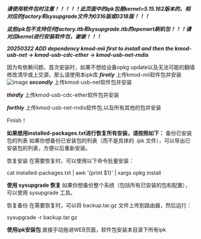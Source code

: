 ***请使用软件包时注意！！！！！此页面中的ipk包是kernel=5.15.162版本的，相对应的factory和sysupgrade文件为0316版或0318版！！！***

***这些ipk包不支持任何factory.itb和sysupgrade.itb的openwrt刷机包！！！请对应kernel进行安装软件包，谢谢！！！***

***20250322 ADD dependency kmod-mii first to install and then the kmod-usb-net -> kmod-usb-cdc-ether -> kmod-usb-net-rndis***

因为有依赖问题，首次安装时，如果不想给设备opkg update以及无法可能的翻墙修改清华或上交源，那么请使用本ipk库
***firstly*** 上传kmod-mii软件包并安装
![image](https://github.com/user-attachments/assets/20a14b87-9bf8-487f-9eb5-f9913a4ab1db)
***secondly*** 上传kmod-usb-net软件包并安装

***thirdly*** 上传kmod-usb-cdc-ether软件包并安装

***forthly*** 上传kmod-usb-net-rndis软件包,以及所有其他的包并安装

Finish！

**如果想用installed-packages.txt进行恢复所有安装，请按照如下：**
备份已安装包的列表
如果你想备份已安装包的列表（而不是具体的 .ipk 文件），可以导出已安装包的列表，方便以后重新安装。

恢复安装
在需要恢复时，可以使用以下命令批量安装：

cat installed-packages.txt | awk '{print $1}' | xargs opkg install


**使用 sysupgrade 恢复**
如果你想备份整个系统（包括所有已安装的包和配置），可以使用 sysupgrade 工具。

恢复备份
在需要恢复时，可以将 backup.tar.gz 文件上传到路由器，然后运行：

sysupgrade -r backup.tar.gz

**使用ipk安装包**
直接手动拖进WEB页面，软件包安装本目录下所有ipk
